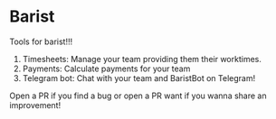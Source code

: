 # Barist
Tools for barist!!!

1. Timesheets: Manage your team providing them their worktimes.
2. Payments: Calculate payments for your team
3. Telegram bot: Chat with your team and BaristBot on Telegram!

Open a PR if you find a bug or open a PR want if you wanna share an improvement!
